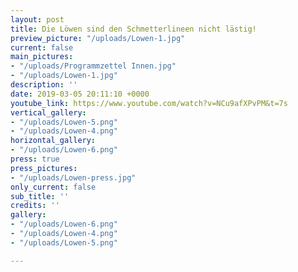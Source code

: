 ```yaml
---
layout: post
title: Die Löwen sind den Schmetterlineen nicht lästig!
preview_picture: "/uploads/Lowen-1.jpg"
current: false
main_pictures:
- "/uploads/Programmzettel Innen.jpg"
- "/uploads/Lowen-1.jpg"
description: ''
date: 2019-03-05 20:11:10 +0000
youtube_link: https://www.youtube.com/watch?v=NCu9afXPvPM&t=7s
vertical_gallery:
- "/uploads/Lowen-5.png"
- "/uploads/Lowen-4.png"
horizontal_gallery:
- "/uploads/Lowen-6.png"
press: true
press_pictures:
- "/uploads/Lowen-press.jpg"
only_current: false
sub_title: ''
credits: ''
gallery:
- "/uploads/Lowen-6.png"
- "/uploads/Lowen-4.png"
- "/uploads/Lowen-5.png"

---
```


